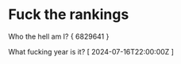 # Fuck the rankings

Who the hell am I?
{ 6829641 }

What fucking year is it?
[ 2024-07-16T22:00:00Z ]
